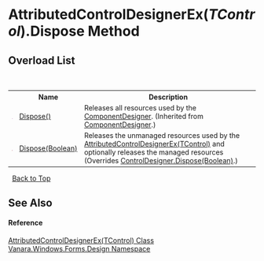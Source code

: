 # AttributedControlDesignerEx(*TControl*).Dispose Method 
 


## Overload List
&nbsp;<table><tr><th></th><th>Name</th><th>Description</th></tr><tr><td>![Public method](media/pubmethod.gif "Public method")</td><td><a href="http://msdn2.microsoft.com/en-us/library/s5ssshh7" target="_blank">Dispose()</a></td><td>
Releases all resources used by the <a href="http://msdn2.microsoft.com/en-us/library/72ea7ss5" target="_blank">ComponentDesigner</a>.
 (Inherited from <a href="http://msdn2.microsoft.com/en-us/library/72ea7ss5" target="_blank">ComponentDesigner</a>.)</td></tr><tr><td>![Protected method](media/protmethod.gif "Protected method")</td><td><a href="b6487fb4-cfb5-ab55-73fb-661465094f8a">Dispose(Boolean)</a></td><td>
Releases the unmanaged resources used by the <a href="ca5131da-0178-5def-558b-54e14b990818">AttributedControlDesignerEx(TControl)</a> and optionally releases the managed resources
 (Overrides <a href="http://msdn2.microsoft.com/en-us/library/wk4t4d8h" target="_blank">ControlDesigner.Dispose(Boolean)</a>.)</td></tr></table>&nbsp;
<a href="#attributedcontroldesignerex(*tcontrol*).dispose-method">Back to Top</a>

## See Also


#### Reference
<a href="ca5131da-0178-5def-558b-54e14b990818">AttributedControlDesignerEx(TControl) Class</a><br /><a href="47183544-7c44-c1e2-cf57-c68e49a55933">Vanara.Windows.Forms.Design Namespace</a><br />